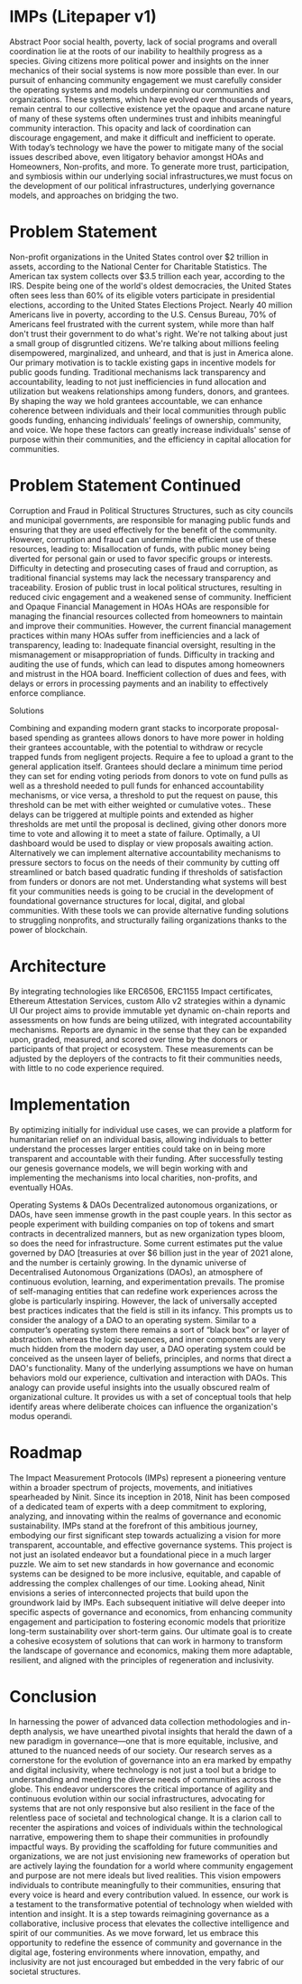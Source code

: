 # IMPs (Litepaper v1)
Abstract
Poor social health, poverty, lack of social programs and overall coordination lie at the roots of our inability to healthily progress as a species. Giving citizens more political power and insights on the inner mechanics of their social systems is now more possible than ever.
In our pursuit of enhancing community engagement we must carefully consider the operating systems and models underpinning our communities and organizations. 
These systems, which have evolved over thousands of years, remain central to our collective existence yet the opaque and arcane nature of many of these systems often undermines trust and inhibits meaningful community interaction. 
This opacity and lack of coordination can discourage engagement, and make it difficult and inefficient to operate. With today’s technology we have the power to mitigate many of the social issues described above, even litigatory behavior amongst HOAs and Homeowners, Non-profits, and more. To generate more trust, participation, and symbiosis within our underlying social infrastructures,we must focus on the development of our political infrastructures, underlying governance models, and approaches on bridging the two. 

# Problem Statement
Non-profit organizations in the United States control over $2 trillion in assets, according to the National Center for Charitable Statistics.
The American tax system collects over $3.5 trillion each year, according to the IRS.
Despite being one of the world's oldest democracies, the United States often sees less than 60% of its eligible voters participate in presidential elections, according to the United States Elections Project.
Nearly 40 million Americans live in poverty, according to the U.S. Census Bureau,
70% of Americans feel frustrated with the current system, while more than half don't trust their government to do what's right. We're not talking about just a small group of disgruntled citizens. We're talking about millions feeling disempowered, marginalized, and unheard, and that is just in America alone.
Our primary motivation is to tackle existing gaps in incentive models for public goods funding. Traditional mechanisms lack transparency and accountability, leading to not just inefficiencies in fund allocation and utilization but weakens relationships among funders, donors, and grantees.
By shaping the way we hold grantees accountable, we can enhance coherence between individuals and their local communities through public goods funding, enhancing individuals’ feelings of ownership, community, and voice. We hope these factors can greatly increase individuals' sense of purpose within their communities, and the efficiency in capital allocation for communities.

#  Problem Statement Continued

Corruption and Fraud in Political Structures
Structures, such as city councils and municipal governments, are responsible for managing public funds and ensuring that they are used effectively for the benefit of the community. However, corruption and fraud can undermine the efficient use of these resources, leading to:
Misallocation of funds, with public money being diverted for personal gain or used to favor specific groups or interests.
Difficulty in detecting and prosecuting cases of fraud and corruption, as traditional financial systems may lack the necessary transparency and traceability.
Erosion of public trust in local political structures, resulting in reduced civic engagement and a weakened sense of community.
Inefficient and Opaque Financial Management in HOAs
HOAs are responsible for managing the financial resources collected from homeowners to maintain and improve their communities. However, the current financial management practices within many HOAs suffer from inefficiencies and a lack of transparency, leading to:
Inadequate financial oversight, resulting in the mismanagement or misappropriation of funds.
Difficulty in tracking and auditing the use of funds, which can lead to disputes among homeowners and mistrust in the HOA board.
Inefficient collection of dues and fees, with delays or errors in processing payments and an inability to effectively enforce compliance.

Solutions

Combining and expanding modern grant stacks to incorporate proposal-based spending as grantees allows donors to have more power in holding their grantees accountable, with the potential to withdraw or recycle trapped funds from negligent projects.
Require a fee to upload a grant to the general application itself. Grantees should declare a minimum time period they can set for ending voting periods from donors to vote on fund pulls as well as a threshold needed to pull funds for enhanced accountability mechanisms, or vice versa, a threshold to put the request on pause, this threshold can be met with either weighted or cumulative votes.. These delays can be triggered at multiple points and extended as higher thresholds are met until the proposal is declined, giving other donors more time to vote and allowing it to meet a state of failure. Optimally, a UI dashboard would be used to display or view proposals awaiting action. 
 Alternatively we can implement alternative accountability mechanisms to pressure sectors to focus on the needs of their community by cutting off streamlined or batch based quadratic funding if thresholds of satisfaction from funders or donors are not met. Understanding what systems will best fit your communities needs is going to be crucial in the development of foundational governance structures for local, digital, and global communities.
With these tools we can provide alternative funding solutions to struggling nonprofits, and structurally failing organizations thanks to the power of blockchain.



# Architecture

By integrating technologies like ERC6506, ERC1155 Impact certificates, Ethereum Attestation Services, custom Allo v2 strategies within a dynamic UI Our project aims to provide immutable yet dynamic on-chain reports and assessments on how funds are being utilized, with integrated accountability mechanisms.
Reports are dynamic in the sense that they can be expanded upon, graded, measured, and scored over time by the donors or participants of that project or ecosystem. These measurements can be adjusted by the deployers of the contracts to fit their communities needs, with little to no code experience required.

# Implementation

By optimizing initially for individual use cases, we can provide a platform for humanitarian relief on an individual basis, allowing individuals to better understand the processes larger entities could take on in being more transparent and accountable with their funding.
After successfully testing our genesis governance models, we will begin working with and implementing the mechanisms into local charities, non-profits, and eventually HOAs.


Operating Systems & DAOs
Decentralized autonomous organizations, or DAOs, have seen immense growth in the past couple years. In this sector as people experiment with building companies on top of tokens and smart contracts in decentralized manners, but as new organization types bloom, so does the need for infrastructure.
Some current estimates put the value governed by DAO [treasuries at over $6 billion just in the year of 2021 alone, and the number is certainly growing.
In the dynamic universe of Decentralised Autonomous Organizations (DAOs), an atmosphere of continuous evolution, learning, and experimentation prevails. The promise of self-managing entities that can redefine work experiences across the globe is particularly inspiring. However, the lack of universally accepted best practices indicates that the field is still in its infancy. This prompts us to consider the analogy of a DAO to an operating system.
Similar to a computer’s operating system there remains a sort of “black box” or layer of abstraction. whereas the logic sequences, and inner components are very much hidden from the modern day user, a DAO operating system could be conceived as the unseen layer of beliefs, principles, and norms that direct a DAO's functionality. Many of the underlying assumptions we have on human behaviors mold our experience, cultivation and interaction with DAOs.
This analogy can provide useful insights into the usually obscured realm of organizational culture. It provides us with a set of conceptual tools that help identify areas where deliberate choices can influence the organization's modus operandi.


# Roadmap

The Impact Measurement Protocols (IMPs) represent a pioneering venture within a broader spectrum of projects, movements, and initiatives spearheaded by Ninit. Since its inception in 2018, Ninit has been composed of a dedicated team of experts with a deep commitment to exploring, analyzing, and innovating within the realms of governance and economic sustainability. IMPs stand at the forefront of this ambitious journey, embodying our first significant step towards actualizing a vision for more transparent, accountable, and effective governance systems. This project is not just an isolated endeavor but a foundational piece in a much larger puzzle. We aim to set new standards in how governance and economic systems can be designed to be more inclusive, equitable, and capable of addressing the complex challenges of our time.
Looking ahead, Ninit envisions a series of interconnected projects that build upon the groundwork laid by IMPs. Each subsequent initiative will delve deeper into specific aspects of governance and economics, from enhancing community engagement and participation to fostering economic models that prioritize long-term sustainability over short-term gains. Our ultimate goal is to create a cohesive ecosystem of solutions that can work in harmony to transform the landscape of governance and economics, making them more adaptable, resilient, and aligned with the principles of regeneration and inclusivity.



# Conclusion

In harnessing the power of advanced data collection methodologies and in-depth analysis, we have unearthed pivotal insights that herald the dawn of a new paradigm in governance—one that is more equitable, inclusive, and attuned to the nuanced needs of our society. Our research serves as a cornerstone for the evolution of governance into an era marked by empathy and digital inclusivity, where technology is not just a tool but a bridge to understanding and meeting the diverse needs of communities across the globe.
This endeavor underscores the critical importance of agility and continuous evolution within our social infrastructures, advocating for systems that are not only responsive but also resilient in the face of the relentless pace of societal and technological change. It is a clarion call to recenter the aspirations and voices of individuals within the technological narrative, empowering them to shape their communities in profoundly impactful ways.
By providing the scaffolding for future communities and organizations, we are not just envisioning new frameworks of operation but are actively laying the foundation for a world where community engagement and purpose are not mere ideals but lived realities. This vision empowers individuals to contribute meaningfully to their communities, ensuring that every voice is heard and every contribution valued.
In essence, our work is a testament to the transformative potential of technology when wielded with intention and insight. It is a step towards reimagining governance as a collaborative, inclusive process that elevates the collective intelligence and spirit of our communities. As we move forward, let us embrace this opportunity to redefine the essence of community and governance in the digital age, fostering environments where innovation, empathy, and inclusivity are not just encouraged but embedded in the very fabric of our societal structures.
